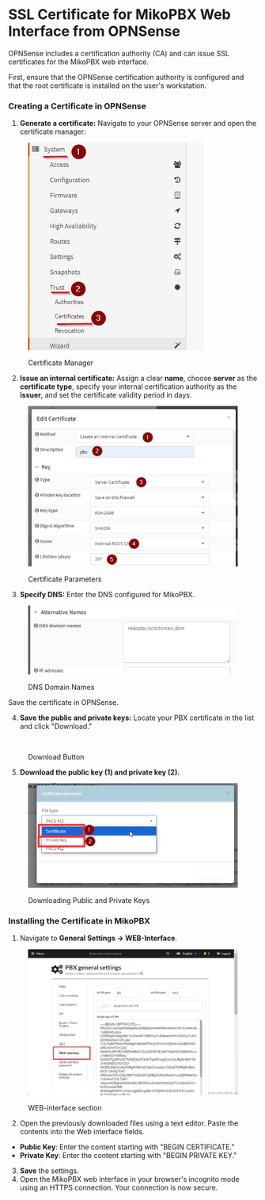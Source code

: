 # SSL Certificate for MikoPBX Web Interface from OPNSense

OPNSense includes a certification authority (CA) and can issue SSL certificates for the MikoPBX web interface.

First, ensure that the OPNSense certification authority is configured and that the root certificate is installed on the user's workstation.

### Creating a Certificate in OPNSense

1. **Generate a certificate:** Navigate to your OPNSense server and open the certificate manager:

<figure><img src="../../.gitbook/assets/sections.jpg" alt=""><figcaption><p>Certificate Manager</p></figcaption></figure>

2. **Issue an internal certificate:** Assign a clear **name**, choose **server** as the **certificate type**, specify your internal certification authority as the **issuer**, and set the certificate validity period in days.

<figure><img src="../../.gitbook/assets/Issue an internal certificate.jpg" alt=""><figcaption><p>Certificate Parameters</p></figcaption></figure>

3. **Specify DNS:** Enter the DNS configured for MikoPBX.

<figure><img src="../../.gitbook/assets/domainName.jpg" alt=""><figcaption><p>DNS Domain Names</p></figcaption></figure>

Save the certificate in OPNSense.

4. **Save the public and private keys:** Locate your PBX certificate in the list and click "Download."

<figure><img src="https://lh7-rt.googleusercontent.com/docsz/AD_4nXf6_IguGhBqXvi4gvQlSYg8xPtMnBnXMFkvLChzkblpckXz7G9EoAnhc9hueKFCFH-GM6aRdTsrRkBPRqxh7Q9cQ_LJAaAsbTqOn4ObE0x-BnqOTUT32nFUfGqzY3She3B9HCebCu_X4tRr3aGZl01t_iYu_GN7TXZTFOOMuw?key=mKA6FU2fXdcsY4hVdKBAGA" alt=""><figcaption><p>Download Button</p></figcaption></figure>

5. **Download the public key (1) and private key (2).**

<figure><img src="../../.gitbook/assets/certificatesForDownload.png" alt=""><figcaption><p>Downloading Public and Private Keys</p></figcaption></figure>

### Installing the Certificate in MikoPBX

1. Navigate to **General Settings -> WEB-Interface**.

<figure><img src="../../.gitbook/assets/webInterfaceSection.png" alt=""><figcaption><p>WEB-interface section</p></figcaption></figure>

2. Open the previously downloaded files using a text editor. Paste the contents into the Web interface fields.

* **Public Key**: Enter the content starting with "BEGIN CERTIFICATE."
* **Private Key**: Enter the content starting with "BEGIN PRIVATE KEY."

3. **Save** the settings.
4. Open the MikoPBX web interface in your browser's incognito mode using an HTTPS connection. Your connection is now secure.
